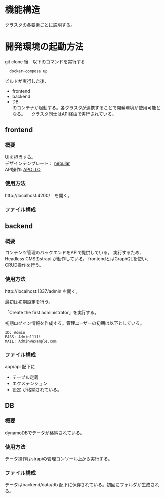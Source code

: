 # 機能構造
  クラスタの各要素ごとに説明する。

# 開発環境の起動方法

  git clone 後　以下のコマンドを実行する

  ```
    docker-compose up 
  ```

  ビルドが実行した後、
  - frontend
  - backend
  - DB  
  のコンテナが起動する。各クラスタが連携することで開発環境が使用可能となる。
　クラスタ同士はAPI経由で実行されている。

## frontend


### 概要

  UIを担当する。  
  デザインテンプレート： [nebular](https://akveo.github.io/nebular/docs/getting-started/what-is-nebular#what-is-nebular)  
  API操作: [APOLLO](https://www.apollographql.com/docs/) 



### 使用方法

http://localhost:4200/　を開く。

### ファイル構成

## backend

### 概要
  コンテンツ管理のバックエンドをAPIで提供している。
  実行するため、Headless CMSのstrapi が動作している。
  frontendとはGraphQLを使い、CRUD操作を行う。

### 使用方法
http://localhost:1337/admin
を開く。

最初は初期設定を行う。

「Create the first administrator」を実行する。

初期ログイン情報を作成する。管理ユーザーの初期は以下としている。
```
ID: Admin
PASS: Admin1111!
MAIL: Admin@example.com
```

### ファイル構成

 app/api
 配下に
  - テーブル定義
  - エクステンション
  - 設定
  が格納されている。


## DB

### 概要
  dynamoDBでデータが格納されている。

### 使用方法
  データ操作はstrapiの管理コンソール上から実行する。

### ファイル構成
  データはbackend/data/db 配下に保存されている。初回にフォルダが生成される。

